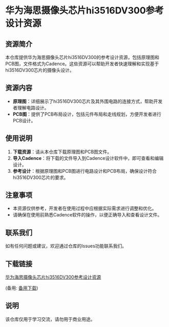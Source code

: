 # 华为海思摄像头芯片hi3516DV300参考设计资源

## 资源简介

本仓库提供华为海思摄像头芯片hi3516DV300的参考设计资源，包括原理图和PCB图，文件格式为Cadence。这些资源可以帮助开发者快速理解和实现基于hi3516DV300芯片的摄像头设计。

## 资源内容

- **原理图**：详细展示了hi3516DV300芯片及其外围电路的连接方式，帮助开发者理解电路设计。
- **PCB图**：提供了PCB布局设计，包括元件布局和走线规划，方便开发者进行PCB设计。

## 使用说明

1. **下载资源**：请从本仓库下载原理图和PCB图文件。
2. **导入Cadence**：将下载的文件导入到Cadence设计软件中，即可查看和编辑设计。
3. **参考设计**：根据原理图和PCB图进行电路设计和PCB布局，确保设计符合hi3516DV300芯片的要求。

## 注意事项

- 本资源仅供参考，开发者在使用过程中应根据实际需求进行调整和优化。
- 请确保在使用前熟悉Cadence软件的操作，以便正确导入和查看设计文件。

## 联系我们

如有任何问题或建议，欢迎通过仓库的Issues功能联系我们。

## 下载链接
[华为海思摄像头芯片hi3516DV300参考设计资源](https://pan.quark.cn/s/e3b7f0f9ba8e) 

(备用: [备用下载](https://pan.baidu.com/s/1lBtZVyEKzd1_MqpO0dAMsw?pwd=1234))

## 说明

该仓库仅用于学习交流，请勿用于商业用途。
